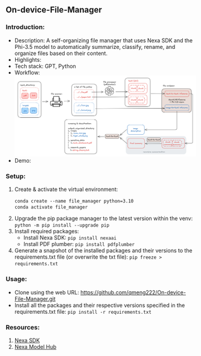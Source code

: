 ## On-device-File-Manager

### Introduction:

- Description: A self-organizing file manager that uses Nexa SDK and the Phi-3.5 model to automatically summarize, classify, rename, and organize files based on their content.
- Highlights:
- Tech stack: GPT, Python
- Workflow:
  ![project workflow](imgs/workflow.png)
- Demo:

### Setup:

1. Create & activate the virtual environment:
   ```
   conda create --name file_manager python=3.10
   conda activate file_manager
   ```
2. Upgrade the pip package manager to the latest version within the venv:
   `python -m pip install --upgrade pip`
3. Install required packages:
   - Install Nexa SDK: `pip install nexaai`
   - Install PDF plumber: `pip install pdfplumber`
4. Generate a snapshot of the installed packages and their versions to the requirements.txt file (or overwrite the txt file): `pip freeze > requirements.txt`

### Usage:

- Clone using the web URL: https://github.com/qmeng222/On-device-File-Manager.git
- Install all the packages and their respective versions specified in the requirements.txt file: `pip install -r requirements.txt`

### Resources:

1. [Nexa SDK](https://pypi.org/project/nexaai/)
2. [Nexa Model Hub](https://www.nexaai.com/models)
